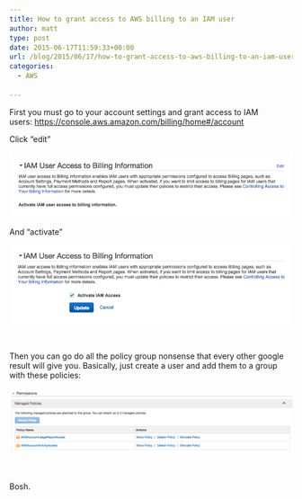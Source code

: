 ```yaml
---
title: How to grant access to AWS billing to an IAM user
author: matt
type: post
date: 2015-06-17T11:59:33+00:00
url: /blog/2015/06/17/how-to-grant-access-to-aws-billing-to-an-iam-user/
categories:
  - AWS

---
```

First you must go to your account settings and grant access to IAM users: <https://console.aws.amazon.com/billing/home#/account>

Click “edit”

![](/wp-content/uploads/2015/06/Screen-Shot-2015-06-17-at-12.54.45.png) 

And “activate”

![](/wp-content/uploads/2015/06/Screen-Shot-2015-06-17-at-12.55.00.png) 

&nbsp;

Then you can go do all the policy group nonsense that every other google result will give you. Basically, just create a user and add them to a group with these policies:

![](/wp-content/uploads/2015/06/Screen-Shot-2015-06-17-at-12.57.08.png) 

&nbsp;

Bosh.